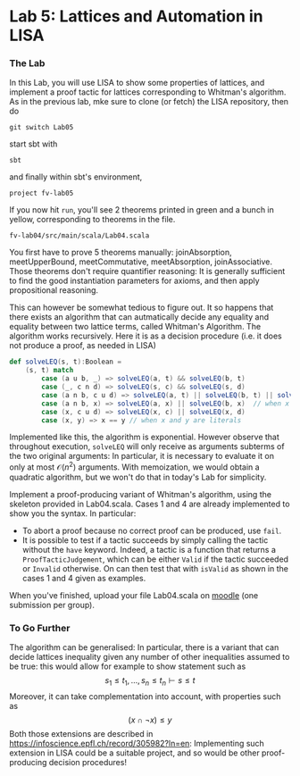 # Lab 5: Lattices and Automation in LISA

### The Lab
In this Lab, you will use LISA to show some properties of lattices, and implement a proof tactic for lattices corresponding to Whitman's algorithm.
As in the previous lab, mke sure to clone (or fetch) the LISA repository, then do
```
git switch Lab05
```
start sbt with
```
sbt
```
and finally within sbt's environment,
```
project fv-lab05
```

If you now hit `run`, you'll see 2 theorems printed in green and a bunch in yellow, corresponding to theorems in the file.

```
fv-lab04/src/main/scala/Lab04.scala
``` 
You first have to prove 5 theorems manually: joinAbsorption, meetUpperBound, meetCommutative, meetAbsorption, joinAssociative. Those theorems don't require quantifier reasoning: It is generally sufficient to find the good instantiation parameters for axioms, and then apply propositional reasoning.

This can however be somewhat tedious to figure out. It so happens that there exists an algorithm that can autmatically decide any equality and equality between two lattice terms, called Whitman's Algorithm. The algorithm works recursively. Here it is as a decision procedure (i.e. it does not produce a proof, as needed in LISA)

```scala
def solveLEQ(s, t):Boolean =
    (s, t) match
        case (a u b, _) => solveLEQ(a, t) && solveLEQ(b, t)
        case (_, c n d) => solveLEQ(s, c) && solveLEQ(s, d)
        case (a n b, c u d) => solveLEQ(a, t) || solveLEQ(b, t) || solveLEQ(s, c) || solveLEQ(s, d)
        case (a n b, x) => solveLEQ(a, x) || solveLEQ(b, x)  // when x is a literal, i.e. neither a meet nor a join
        case (x, c u d) => solveLEQ(x, c) || solveLEQ(x, d)
        case (x, y) => x == y // when x and y are literals
```
Implemented like this, the algorithm is exponential. However observe that throughout execution, `solveLEQ` will only receive as arguments subterms of the two original arguments: In particular, it is necessary to evaluate it on only at most $\mathcal O(n^2)$ arguments. With memoization, we would obtain a quadratic algorithm, but we won't do that in today's Lab for simplicity.

Implement a proof-producing variant of Whitman's algorithm, using the skeleton provided in Lab04.scala. Cases 1 and 4 are already implemented to show you the syntax. In particular:
 - To abort a proof because no correct proof can be produced, use `fail`.
 - It is possible to test if a tactic succeeds by simply calling the tactic without the `have` keyword. Indeed, a tactic is a function that returns a `ProofTacticJudgement`, which can be either `Valid` if the tactic succeeded or `Invalid` otherwise. On can then test that with `isValid` as shown in the cases 1 and 4 given as examples.

When you've finished, upload your file Lab04.scala on [moodle](https://moodle.epfl.ch/mod/assign/view.php?id=1269436) (one submission per group).

### To Go Further

The algorithm can be generalised: In particular, there is a variant that can decide lattices inequality given any number of other inequalities assumed to be true: this would allow for example to show statement such as
$$
s_1\leq t_1, ... ,s_n \leq t_n \vdash s \leq t
$$
Moreover, it can take complementation into account, with properties such as 
$$
(x \cap \neg x) \leq y
$$
Both those extensions are described in https://infoscience.epfl.ch/record/305982?ln=en: Implementing such extension in LISA could be a suitable project, and so would be other proof-producing decision procedures!
